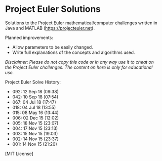 # Project Euler Solutions
Solutions to the Project Euler mathematical/computer challenges written in Java and MATLAB (https://projecteuler.net). 

Planned improvements:
  - Allow parameters to be easily changed.
  - Write full explanations of the concepts and algorithms used.

*Disclaimer: Please do not copy this code or in any way use it to cheat on the Project Euler challenges. The content on here is only for educational use.*

Project Euler Solve History:
  - 092: 12 Sep 18 (09:38)
  - 042: 10 Sep 18 (07:54)
  - 067: 04 Jul 18 (17:47)
  - 018: 04 Jul 18 (13:55)
  - 015: 08 May 16 (13:44)
  - 006: 02 Dec 15 (12:02)
  - 005: 18 Nov 15 (23:07)
  - 004: 17 Nov 15 (23:13) 
  - 003: 15 Nov 15 (19:03)
  - 002: 14 Nov 15 (23:37)
  - 001: 14 Nov 15 (21:20)

[MIT License]
